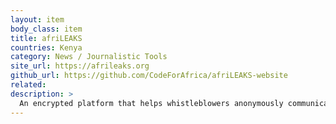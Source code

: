 ```yaml
---
layout: item
body_class: item
title: afriLEAKS
countries: Kenya
category: News / Journalistic Tools
site_url: https://afrileaks.org
github_url: https://github.com/CodeForAfrica/afriLEAKS-website
related: 
description: >
  An encrypted platform that helps whistleblowers anonymously communicate with journalists / civic watchdogs.
---
```

